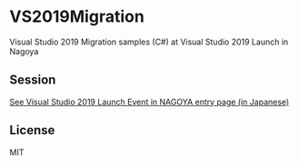 # VS2019Migration
Visual Studio 2019 Migration samples (C#) at Visual Studio 2019 Launch in Nagoya

## Session
[See Visual Studio 2019 Launch Event in NAGOYA entry page (in Japanese)](https://centerclr.connpass.com/event/125301/)

## License
MIT
